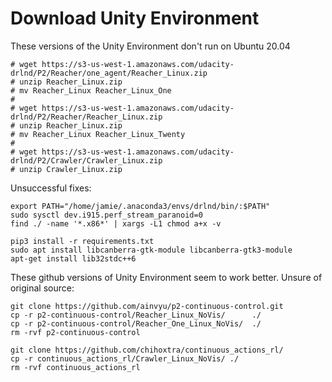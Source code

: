 
# Download Unity Environment

These versions of the Unity Environment don't run on Ubuntu 20.04 
```
# wget https://s3-us-west-1.amazonaws.com/udacity-drlnd/P2/Reacher/one_agent/Reacher_Linux.zip
# unzip Reacher_Linux.zip
# mv Reacher_Linux Reacher_Linux_One
# 
# wget https://s3-us-west-1.amazonaws.com/udacity-drlnd/P2/Reacher/Reacher_Linux.zip
# unzip Reacher_Linux.zip
# mv Reacher_Linux Reacher_Linux_Twenty
# 
# wget https://s3-us-west-1.amazonaws.com/udacity-drlnd/P2/Crawler/Crawler_Linux.zip
# unzip Crawler_Linux.zip 
```

Unsuccessful fixes:
```
export PATH="/home/jamie/.anaconda3/envs/drlnd/bin/:$PATH"
sudo sysctl dev.i915.perf_stream_paranoid=0
find ./ -name '*.x86*' | xargs -L1 chmod a+x -v

pip3 install -r requirements.txt
sudo apt install libcanberra-gtk-module libcanberra-gtk3-module
apt-get install lib32stdc++6
```



These github versions of Unity Environment seem to work better. Unsure of original source:
```
git clone https://github.com/ainvyu/p2-continuous-control.git
cp -r p2-continuous-control/Reacher_Linux_NoVis/      ./
cp -r p2-continuous-control/Reacher_One_Linux_NoVis/  ./
rm -rvf p2-continuous-control

git clone https://github.com/chihoxtra/continuous_actions_rl/
cp -r continuous_actions_rl/Crawler_Linux_NoVis/ ./
rm -rvf continuous_actions_rl
```
